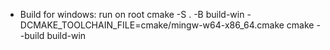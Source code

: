 - Build for windows:
  run on root
cmake -S . -B build-win -DCMAKE_TOOLCHAIN_FILE=cmake/mingw-w64-x86_64.cmake
cmake --build build-win
